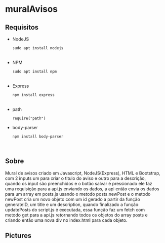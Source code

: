 # muralAvisos

<h2>Requisitos</h2>

<ul>
  <li>NodeJS</li>
  <p><code>sudo apt install nodejs</code></p>
  <br>
  <li>NPM</li>
  <p><code>sudo apt install npm</code></p>
  <br>
  <li>Express</li>
  <p><code>npm install express</code></p>
  <br>
  <li>path</li>
  <p><code>require("path")</code></p>
  <li>body-parser</li>
  <p><code>npm install body-parser</code></p>
  <br>
</ul>

<h2>Sobre</h2>

<p>Mural de avisos criado em Javascript, NodeJS(Express), HTML e Bootstrap, com 2 inputs um para criar o titulo do aviso e outro para a descrição, quando os input são preenchidos e o botão salvar é pressionado ele faz uma requisição para a api.js enviando os dados, a api então envia os dados para um array em posts.js usando o metodo posts.newPost e o metodo newPost cria um novo objeto com um id gerado a partir da função generateID, um title e um description, quando finalizado a função updatePosts do script.js é executada, essa função faz um fetch com metodo get para a api.js retornando todos os objetos do array posts e criando então uma nova div no index.html para cada objeto.</p>

<h2>Pictures</h2>
